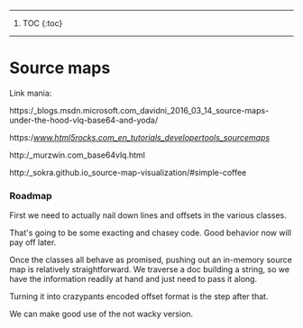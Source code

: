 
------
1. TOC
{:toc}
------

# Source maps

Link mania:


https:/_blogs.msdn.microsoft.com_davidni_2016_03_14_source-maps-under-the-hood-vlq-base64-and-yoda/


https:/_www.html5rocks.com_en_tutorials_developertools_sourcemaps_


http:/_murzwin.com_base64vlq.html


http:/_sokra.github.io_source-map-visualization/#simple-coffee


### Roadmap

First we need to actually nail down lines and offsets in the various classes.


That's going to be some exacting and chasey code.  Good behavior now will pay off
later. 


Once the classes all behave as promised, pushing out an in-memory source map
is relatively straightforward.  We traverse a doc building a string, so we 
have the information readily at hand and just need to pass it along.


Turning it into crazypants encoded offset format is the step after that. 


We can make good use of the not wacky version.
